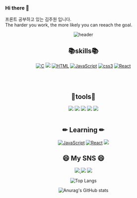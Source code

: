 ### Hi there 👋
프론트 공부하고 있는 김주원 입니다. <br>
The harder you work, the more likely you can reeach the goal.

<div align=center>
  
![header](https://capsule-render.vercel.app/api?type=waving&color=gradient&height=300&section=header&text=Juwon&fontSize=60)
    
  <div align=center>
    
  ## 📚skills📚
[![C](https://img.shields.io/badge/C-A8B9CC?style=flat-square&logo=C&logoColor=white)](github.com/HongSJae/todolist)
    <img src="https://img.shields.io/badge/C/C++-A8B9CC?style=yellow&logo=C&logoColor=white"/>
[![HTML](https://img.shields.io/badge/HTML5-E34F26?style=flat-square&logo=HTML5&logoColor=white)](github.com/HongSJae/todolist)
[![JavaScript](https://img.shields.io/badge/JavaScript-F7DF1E?style=flat-square&logo=JavaScript&logoColor=white)](github.com/HongSJae/todolist)
[![css3](https://img.shields.io/badge/CSS3-1572B6?style=flat-square&logo=CSS3&logoColor=white)](github.com/HongSJae/todolist)
[![React](https://img.shields.io/badge/React-61DAFB?style=flat-square&logo=React&logoColor=white)](github.com/HongSJae/todolist)
    
<br><br>

## 🔨tools🔨
  <img src="https://img.shields.io/badge/Notion-000000?style=flat-square&logo=Notion&logoColor=white"/>
  <img src="https://img.shields.io/badge/GitKraken-179287?style=flat-square&logo=GitKraken&logoColor=white"/>
  <img src="https://img.shields.io/badge/GitHub-181717?style/badge&logo=GitHub&logoColor=white">
  <img src="https://img.shields.io/badge/Visual Stdio-5C2D91?style/badge&logo=Visual-Studio&logoColor=white">
  <img src="https://img.shields.io/badge/Visual Studio Code-007ACC?style/badge&logo=Visual Studio Code&logoColor=white">
  <br><br>    
    
## ✏ Learning ✏
  [![JavaScript](https://img.shields.io/badge/JavaScript-F7DF1E?style=flat-square&logo=JavaScript&logoColor=white)](github.com/HongSJae/todolist)
  [![React](https://img.shields.io/badge/React-61DAFB?style=flat-square&logo=React&logoColor=white)](github.com/HongSJae/todolist)
    <img src="https://img.shields.io/badge/C/C++-A8B9CC?style=yellow&logo=C&logoColor=white"/>
    
## 😄 My SNS 😄
<a href="https://www.instagram.com/wndjs_.1/" target="_blank"><img src="https://img.shields.io/badge/Instagram-E4405F?style/badge&logo=Instagram&logoColor=white">
<a href="https://www.facebook.com/profile.php?id=100017360131910" target="_blank"><img src="https://img.shields.io/badge/Facebook-1877F2?style/badge&logo=Facebook&logoColor=white"></a>
  <a href="mailto:wndnjs060319@gmail.com"><img src="https://img.shields.io/badge/Gmail-d14836?style=flat-square&logo=Gmail&logoColor=white&link=wndnjs0160319@gmail.com"/></a>

    
<div align=center>
  
![Top Langs](https://github-readme-stats.vercel.app/api/top-langs/?username=juwon1207&layout=compact)
  
  <div align=center>
  
![Anurag's GitHub stats](https://github-readme-stats.vercel.app/api?username=juwon1207&show_icons=true&theme=buefy)
